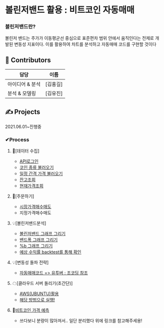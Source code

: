 # 볼린저밴드 활용 : 비트코인 자동매매


### 볼린저밴드란?
볼린저 밴드는 주가가 이동평균선 중심으로 표준편차 범위 안에서 움직인다는 전제로 개발된 변동성 지표이다.
이를 활용하여 차트를 분석하고 자동매매 코드를 구현할 것이다

## 🙋 Contributors
|담당|이름|
|---|---|
|아이디어 & 분석|[김홍길]
|분석 & 모델링|[김유진]

## ✍️ Projects

2021.06.01~진행중


### ✔Process

1. 💾[데이터 수집]
    * [API로그인](https://github.com/youjin2github/autotrade/blob/main/login.py)
    * [코인 종류 불러오기](https://github.com/youjin2github/autotrade/blob/main/coinlist.py)
    * [일정 간격 가격 불러오기](https://github.com/youjin2github/autotrade/blob/main/%EC%9D%BC%EC%A0%95%20%EA%B0%84%EA%B2%A9%20%EB%8D%B0%EC%9D%B4%ED%84%B0%20%EB%B6%88%EB%9F%AC%EC%98%A4%EA%B8%B0.py)
    * [잔고조회](https://github.com/youjin2github/autotrade/blob/main/%EC%9E%94%EA%B3%A0%EC%A1%B0%ED%9A%8C.py)
    * [현재가격조회](https://github.com/youjin2github/autotrade/blob/main/%ED%98%84%EC%9E%AC%EA%B0%80%EA%B2%A9%EB%B6%88%EB%9F%AC%EC%98%A4%EA%B8%B0.py)
   
   
2. 🧩[주문하기]
    * [시장가격매수매도](https://github.com/youjin2github/autotrade/blob/main/%EC%8B%9C%EC%9E%A5%EA%B0%80%20%EC%A3%BC%EB%AC%B8%ED%95%98%EA%B8%B0.py)
    * 지정가격매수매도
    

3. 💡[볼린저밴드분석]
    * [볼린저밴드 그래프 그리기](https://github.com/youjin2github/autotrade/blob/main/%EA%B7%B8%EB%9E%98%ED%94%84%EA%B7%B8%EB%A6%AC%EA%B8%B0.py)
    * [밴드폭 그래프 그리기](https://github.com/youjin2github/autotrade/blob/main/%EB%B0%B4%EB%93%9C%ED%8F%AD%2Cpy)
    * [%b 그래프 그리기](https://github.com/youjin2github/autotrade/blob/main/%25b.py)
    * [예상 수익률 backtest를 통해 확인](https://github.com/youjin2github/autotrade/blob/main/backtest.py)


4. 💡[변동성 돌파 전략]
    * [자동매매코드 => 유투버 : 조코딩 참조](https://github.com/youjin2github/autotrade/blob/main/bitcoinAutoTrade.py)


5. ☁[클라우드 서버 돌리기(초간단)]
    * [AWS(UBUNTU)활용](https://ap-northeast-2.console.aws.amazon.com/ec2/v2/home?region=ap-northeast-2#Home:)
    * [해당 방법으로 실행!](https://github.com/youjin2github/autotrade/blob/main/%ED%81%B4%EB%9D%BC%EC%9A%B0%EB%93%9C%20%EC%84%9C%EB%B2%84%20AWS(UBUNTU))

6. 👀[비트코인 가격 예측](https://github.com/youjin2github/TensorFlow/blob/main/%EB%B9%84%ED%8A%B8%EC%BD%94%EC%9D%B8%20%EA%B0%80%EA%B2%A9%20%EC%98%88%EC%B8%A1.ipynb)
    * 쓰다보니 분량이 많아져서.. 일단 분리했다 위에 링크를 참고해주세용!
